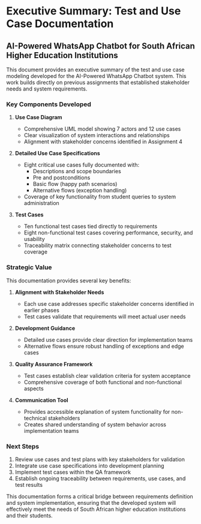 # Executive Summary: Test and Use Case Documentation

## AI-Powered WhatsApp Chatbot for South African Higher Education Institutions

This document provides an executive summary of the test and use case modeling developed for the AI-Powered WhatsApp Chatbot system. This work builds directly on previous assignments that established stakeholder needs and system requirements.

### Key Components Developed

1. **Use Case Diagram**
   - Comprehensive UML model showing 7 actors and 12 use cases
   - Clear visualization of system interactions and relationships
   - Alignment with stakeholder concerns identified in Assignment 4

2. **Detailed Use Case Specifications**
   - Eight critical use cases fully documented with:
     - Descriptions and scope boundaries
     - Pre and postconditions
     - Basic flow (happy path scenarios)
     - Alternative flows (exception handling)
   - Coverage of key functionality from student queries to system administration

3. **Test Cases**
   - Ten functional test cases tied directly to requirements
   - Eight non-functional test cases covering performance, security, and usability
   - Traceability matrix connecting stakeholder concerns to test coverage

### Strategic Value

This documentation provides several key benefits:

1. **Alignment with Stakeholder Needs**
   - Each use case addresses specific stakeholder concerns identified in earlier phases
   - Test cases validate that requirements will meet actual user needs

2. **Development Guidance**
   - Detailed use cases provide clear direction for implementation teams
   - Alternative flows ensure robust handling of exceptions and edge cases

3. **Quality Assurance Framework**
   - Test cases establish clear validation criteria for system acceptance
   - Comprehensive coverage of both functional and non-functional aspects

4. **Communication Tool**
   - Provides accessible explanation of system functionality for non-technical stakeholders
   - Creates shared understanding of system behavior across implementation teams

### Next Steps

1. Review use cases and test plans with key stakeholders for validation
2. Integrate use case specifications into development planning
3. Implement test cases within the QA framework
4. Establish ongoing traceability between requirements, use cases, and test results

This documentation forms a critical bridge between requirements definition and system implementation, ensuring that the developed system will effectively meet the needs of South African higher education institutions and their students.

